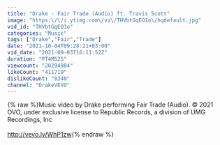 ```yaml
---
title: "Drake - Fair Trade (Audio) ft. Travis Scott"
image: "https:\/\/i.ytimg.com\/vi\/THVbtGqEO1o\/hqdefault.jpg"
vid_id: "THVbtGqEO1o"
categories: "Music"
tags: ["Drake","Fair","Trade"]
date: "2021-10-04T09:28:21+03:00"
vid_date: "2021-09-03T16:11:52Z"
duration: "PT4M52S"
viewcount: "20294984"
likeCount: "411719"
dislikeCount: "8340"
channel: "DrakeVEVO"
---
```

{% raw %}Music video by Drake performing Fair Trade (Audio). © 2021 OVO, under exclusive license to Republic Records, a division of UMG Recordings, Inc<br /><br /><a rel="nofollow" target="blank" href="http://vevo.ly/WhP1zw">http://vevo.ly/WhP1zw</a>{% endraw %}
